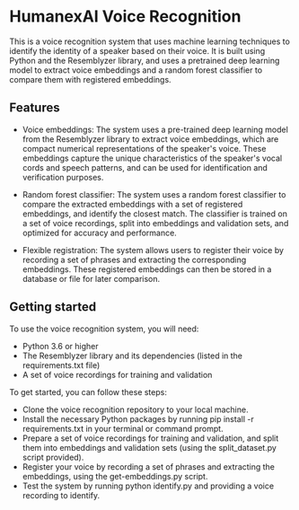# HumanexAI Voice Recognition
This is a voice recognition system that uses machine learning techniques to identify the identity of a speaker based on their voice. It is built using Python and the Resemblyzer library, and uses a pretrained deep learning model to extract voice embeddings and a random forest classifier to compare them with registered embeddings.

## Features

* Voice embeddings: The system uses a pre-trained deep learning model from the Resemblyzer library to extract voice embeddings, which are compact numerical representations of the speaker's voice. These embeddings capture the unique characteristics of the speaker's vocal cords and speech patterns, and can be used for identification and verification purposes.

* Random forest classifier: The system uses a random forest classifier to compare the extracted embeddings with a set of registered embeddings, and identify the closest match. The classifier is trained on a set of voice recordings, split into embeddings and validation sets, and optimized for accuracy and performance.

* Flexible registration: The system allows users to register their voice by recording a set of phrases and extracting the corresponding embeddings. These registered embeddings can then be stored in a database or file for later comparison.

## Getting started

To use the voice recognition system, you will need:

* Python 3.6 or higher
* The Resemblyzer library and its dependencies (listed in the requirements.txt file)
* A set of voice recordings for training and validation

To get started, you can follow these steps:

* Clone the voice recognition repository to your local machine.
* Install the necessary Python packages by running pip install -r requirements.txt in your terminal or command prompt.
* Prepare a set of voice recordings for training and validation, and split them into embeddings and validation sets (using the split_dataset.py script provided).
* Register your voice by recording a set of phrases and extracting the embeddings, using the get-embeddings.py script.
* Test the system by running python identify.py and providing a voice recording to identify.

